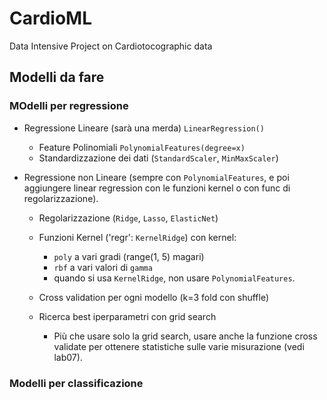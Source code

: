 # CardioML
Data Intensive Project on Cardiotocographic data

## Modelli da fare

### MOdelli per regressione
- Regressione Lineare (sarà una merda) `LinearRegression()`
    - Feature Polinomiali `PolynomialFeatures(degree=x)`
    - Standardizzazione dei dati (`StandardScaler`, `MinMaxScaler`)

- Regressione non Lineare (sempre con `PolynomialFeatures`, e poi aggiungere
linear regression con le funzioni kernel o con func di regolarizzazione).
    - Regolarizzazione (`Ridge`, `Lasso`, `ElasticNet`)

    - Funzioni Kernel ('regr': `KernelRidge`) con kernel:
        - `poly` a vari gradi (range(1, 5) magari)
        - `rbf` a vari valori di `gamma`
        - quando si usa `KernelRidge`, non usare `PolynomialFeatures`.
    - Cross validation per ogni modello (k=3 fold con shuffle)
    - Ricerca best iperparametri con grid search
        - Più che usare solo la grid search, usare anche la funzione cross validate
          per ottenere statistiche sulle varie misurazione (vedi lab07).

### Modelli per classificazione
